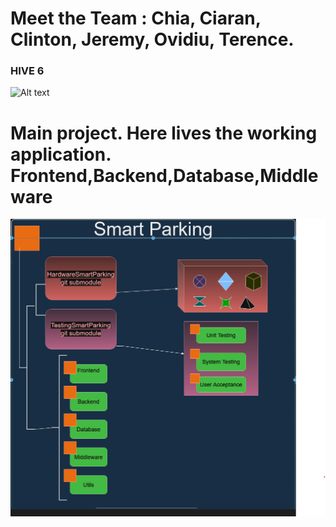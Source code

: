 ﻿
# Meet the Team : Chia, Ciaran, Clinton, Jeremy, Ovidiu, Terence.
### HIVE 6
![Alt text](https://github.com/ovidiujordache/SmartParking/hive_6_4.png?raw=true )

# Main project. Here lives the working application. Frontend,Backend,Database,Middleware
![Alt text](./dir_structure.png?raw=true)
